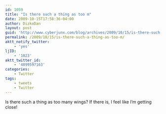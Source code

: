 ```yaml
---
id: 1059
title: "Is there such a thing as too m"
date: 2009-10-15T17:58:36-04:00
author: DizkoDan
layout: post
guid: 'http://www.cyberjunx.com/blog/archives/2009/10/15/is-there-such-a-thing-as-too-m/'
permalink: /2009/10/15/is-there-such-a-thing-as-too-m/
aktt_notify_twitter:
    - 'yes'
ljID:
    - '1023'
aktt_twitter_id:
    - '4899597163'
categories:
    - Twitter
tags:
    - tweets
    - Twitter
---
```


Is there such a thing as too many wings? If there is, I feel like I’m getting close!